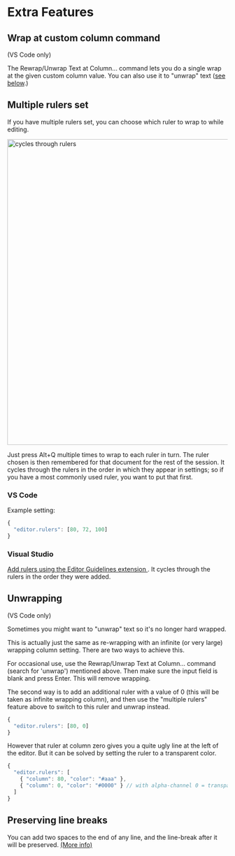 # Extra Features

## Wrap at custom column command

(VS Code only)

The <sn>Rewrap/Unwrap Text at Column...</sn> command lets you do a single wrap at the
given custom column value. You can also use it to "unwrap" text ([see below](#unwrapping).)


## Multiple rulers set

If you have multiple rulers set, you can choose which ruler to wrap to while editing.

<img src="../images/rulers1.gif" width="700" alt="cycles through rulers" />

Just press Alt+Q multiple times to wrap to each ruler in turn. The ruler chosen is then
remembered for that document for the rest of the session. It cycles through the rulers in
the order in which they appear in settings; so if you have a most commonly used ruler, you
want to put that first.

### VS Code

Example setting:

``` js
{
  "editor.rulers": [80, 72, 100]
}
```

### Visual Studio

[Add rulers using the Editor Guidelines extension
](configuration-visual-studio.md/#wrapping-to-rulers). It cycles through the rulers in the
order they were added.


## Unwrapping

(VS Code only)

Sometimes you might want to "unwrap" text so it's no longer hard wrapped.

This is actually just the same as re-wrapping with an infinite (or very large) wrapping
column setting. There are two ways to achieve this.

For occasional use, use the <sn>Rewrap/Unwrap Text at Column...</sn> command (search for
'unwrap') mentioned above. Then make sure the input field is blank and press Enter. This
will remove wrapping.

The second way is to add an additional ruler with a value of <sv>0</sv> (this will be
taken as infinite wrapping column), and then use the "multiple rulers" feature above to
switch to this ruler and unwrap instead.

``` js
{
  "editor.rulers": [80, 0]
}
```

However that ruler at column zero gives you a quite ugly line at the left of the editor.
But it can be solved by setting the ruler to a transparent color.

``` js
{
  "editor.rulers": [
    { "column": 80, "color": "#aaa" },
    { "column": 0, "color": "#0000" } // with alpha-channel 0 = transparent
  ]
}
```


## Preserving line breaks

You can add two spaces to the end of any line, and the line-break after it will be
preserved. [(More info)](specs/features/spaces.md#at-the-end-of-a-line)
